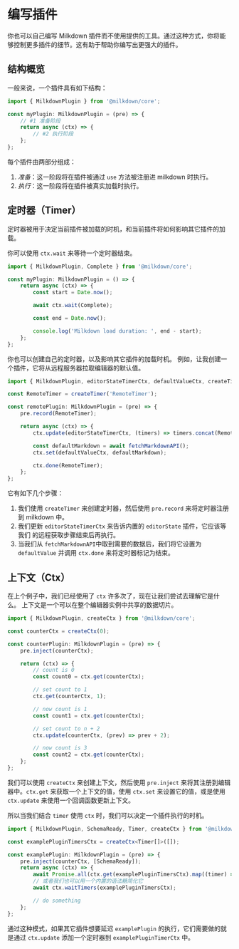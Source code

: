 # 编写插件

你也可以自己编写 Milkdown 插件而不使用提供的工具。通过这种方式，你将能够控制更多插件的细节。这有助于帮助你编写出更强大的插件。

## 结构概览

一般来说，一个插件具有如下结构：

```typescript
import { MilkdownPlugin } from '@milkdown/core';

const myPlugin: MilkdownPlugin = (pre) => {
    // #1 准备阶段
    return async (ctx) => {
        // #2 执行阶段
    };
};
```

每个插件由两部分组成：

1. _准备_：这一阶段将在插件被通过 `use` 方法被注册进 milkdown 时执行。
2. _执行_：这一阶段将在插件被真实加载时执行。

## 定时器（Timer）

定时器被用于决定当前插件被加载的时机，和当前插件将如何影响其它插件的加载。

你可以使用 `ctx.wait` 来等待一个定时器结束。

```typescript
import { MilkdownPlugin, Complete } from '@milkdown/core';

const myPlugin: MilkdownPlugin = () => {
    return async (ctx) => {
        const start = Date.now();

        await ctx.wait(Complete);

        const end = Date.now();

        console.log('Milkdown load duration: ', end - start);
    };
};
```

你也可以创建自己的定时器，以及影响其它插件的加载时机。
例如，让我创建一个插件，它将从远程服务器拉取编辑器的默认值。

```typescript
import { MilkdownPlugin, editorStateTimerCtx, defaultValueCtx, createTimer } from '@milkdown/core';

const RemoteTimer = createTimer('RemoteTimer');

const remotePlugin: MilkdownPlugin = (pre) => {
    pre.record(RemoteTimer);

    return async (ctx) => {
        ctx.update(editorStateTimerCtx, (timers) => timers.concat(RemoteTimer));

        const defaultMarkdown = await fetchMarkdownAPI();
        ctx.set(defaultValueCtx, defaultMarkdown);

        ctx.done(RemoteTimer);
    };
};
```

它有如下几个步骤：

1. 我们使用 `createTimer` 来创建定时器，然后使用 `pre.record` 来将定时器注册到 milkdown 中。
2. 我们更新 `editorStateTimerCtx` 来告诉内置的 `editorState` 插件，它应该等我们 的远程获取步骤结束后再执行。
3. 当我们从 `fetchMarkdownAPI`中取到需要的数据后，我们将它设置为 `defaultValue` 并调用 `ctx.done` 来将定时器标记为结束。

## 上下文（Ctx）

在上个例子中，我们已经使用了 `ctx` 许多次了，现在让我们尝试去理解它是什么。
上下文是一个可以在整个编辑器实例中共享的数据切片。

```typescript
import { MilkdownPlugin, createCtx } from '@milkdown/core';

const counterCtx = createCtx(0);

const counterPlugin: MilkdownPlugin = (pre) => {
    pre.inject(counterCtx);

    return (ctx) => {
        // count is 0
        const count0 = ctx.get(counterCtx);

        // set count to 1
        ctx.get(counterCtx, 1);

        // now count is 1
        const count1 = ctx.get(counterCtx);

        // set count to n + 2
        ctx.update(counterCtx, (prev) => prev + 2);

        // now count is 3
        const count2 = ctx.get(counterCtx);
    };
};
```

我们可以使用 `createCtx` 来创建上下文，然后使用 `pre.inject` 来将其注册到编辑器中。`ctx.get` 来获取一个上下文的值，使用 `ctx.set` 来设置它的值，或是使用 `ctx.update` 来使用一个回调函数更新上下文。

所以当我们结合 `timer` 使用 `ctx` 时，我们可以决定一个插件执行的时机。

```typescript
import { MilkdownPlugin, SchemaReady, Timer, createCtx } from '@milkdown/core';

const examplePluginTimersCtx = createCtx<Timer[]>([]);

const examplePlugin: MilkdownPlugin = (pre) => {
    pre.inject(counterCtx, [SchemaReady]);
    return async (ctx) => {
        await Promise.all(ctx.get(examplePluginTimersCtx).map((timer) => ctx.wait(timer)));
        // 或者我们也可以用一个内置的语法糖简化它
        await ctx.waitTimers(examplePluginTimersCtx);

        // do something
    };
};
```

通过这种模式，如果其它插件想要延迟 `examplePlugin` 的执行，它们需要做的就是通过 `ctx.update` 添加一个定时器到 `examplePluginTimerCtx` 中。
